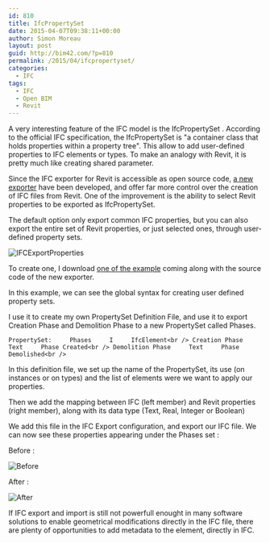 ```yaml
---
id: 810
title: IfcPropertySet
date: 2015-04-07T09:38:11+00:00
author: Simon Moreau
layout: post
guid: http://bim42.com/?p=810
permalink: /2015/04/ifcpropertyset/
categories:
  - IFC
tags:
  - IFC
  - Open BIM
  - Revit
---
```

A very interesting feature of the IFC model is the IfcPropertySet . According to the official IFC specification, the IfcPropertySet is "a container class that holds properties within a property tree". This allow to add user-defined properties to IFC elements or types. To make an analogy with Revit, it is pretty much like creating shared parameter.

Since the IFC exporter for Revit is accessible as open source code, [a new exporter](https://apps.exchange.autodesk.com/RVT/en/Detail/Index?id=appstore.exchange.autodesk.com%3Aifc2015_windows32and64%3Aen) have been developed, and offer far more control over the creation of IFC files from Revit. One of the improvement is the ability to select Revit properties to be exported as IfcPropertySet.

The default option only export common IFC properties, but you can also export the entire set of Revit properties, or just selected ones, through user-defined property sets.

![IFCExportProperties](http://bim42.com/wp-content/uploads/2015/04/IFCExportProperties.png)

To create one, I download [one of the example](http://sourceforge.net/p/ifcexporter/wiki/Notes%20on%20support%20for%20Extended%20FMHandOverView/) coming along with the source code of the new exporter.

In this example, we can see the global syntax for creating user defined property sets.

I use it to create my own PropertySet Definition File, and use it to export Creation Phase and Demolition Phase to a new PropertySet called Phases.

 `PropertySet:     Phases     I     IfcElement<br />
Creation Phase     Text     Phase Created<br />
Demolition Phase     Text     Phase Demolished<br />
` 

In this definition file, we set up the name of the PropertySet, its use (on instances or on types) and the list of elements were we want to apply our properties.
  
Then we add the mapping between IFC (left member) and Revit properties (right member), along with its data type (Text, Real, Integer or Boolean)

We add this file in the IFC Export configuration, and export our IFC file. We can now see these properties appearing under the Phases set :

Before :

![Before](http://bim42.com/wp-content/uploads/2015/04/Before.png)

After :

![After](http://bim42.com/wp-content/uploads/2015/04/After.png)

If IFC export and import is still not powerfull enought in many software solutions to enable geometrical modifications directly in the IFC file, there are plenty of opportunities to add metadata to the element, directly in IFC.